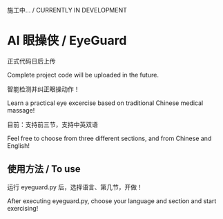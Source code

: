 施工中... / CURRENTLY IN DEVELOPMENT
# AI 眼操侠 / EyeGuard

正式代码日后上传

Complete project code will be uploaded in the future.

智能检测并纠正眼操动作！

Learn a practical eye excercise based on traditional Chinese medical massage!

目前：支持前三节，支持中英双语

Feel free to choose from three different sections, and from Chinese and English!

## 使用方法 / To use
运行 eyeguard.py 后，选择语言、第几节，开做！

After executing eyeguard.py, choose your language and section and start exercising!
